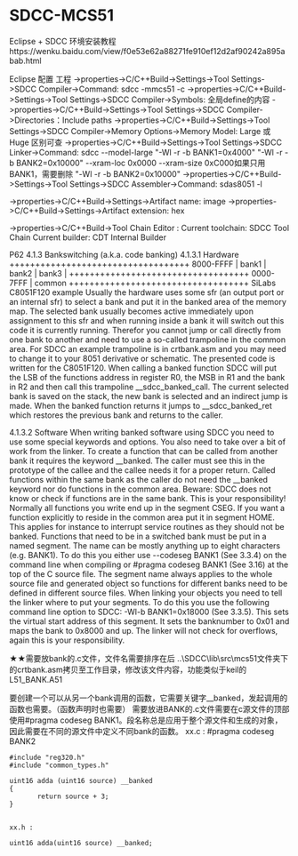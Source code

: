 # SDCC-MCS51

Eclipse + SDCC 环境安装教程https://wenku.baidu.com/view/f0e53e62a88271fe910ef12d2af90242a895abab.html

Eclipse 配置 工程
->properties->C/C++Build->Settings->Tool Settings->SDCC Compiler->Command:  sdcc -mmcs51 -c
->properties->C/C++Build->Settings->Tool Settings->SDCC Compiler->Symbols: 全局define的内容
->properties->C/C++Build->Settings->Tool Settings->SDCC Compiler->Directories：Include paths
->properties->C/C++Build->Settings->Tool Settings->SDCC Compiler->Memory Options->Memory Model: Large 或 Huge    区别可查<SDCC Compiler User Guide>
->properties->C/C++Build->Settings->Tool Settings->SDCC Linker->Command:
sdcc --model-large "-Wl -r -b BANK1=0x4000" "-Wl -r -b BANK2=0x10000" --xram-loc 0x0000  --xram-size 0xC000如果只用BANK1，需要删除 "-Wl -r -b BANK2=0x10000"
->properties->C/C++Build->Settings->Tool Settings->SDCC Assembler->Command: sdas8051 -l

->properties->C/C++Build->Settings->Artifact name: image
->properties->C/C++Build->Settings->Artifact extension: hex

->properties->C/C++Build->Tool Chain Editor : Current toolchain: SDCC Tool Chain   Current builder: CDT Internal Builder


<SDCC Compiler User Guide>  P62 4.1.3 Bankswitching (a.k.a. code banking)
4.1.3.1 Hardware
+++++++++++++++++++++++++++++++++++
8000-FFFF | bank1 | bank2 | bank3 |
+++++++++++++++++++++++++++++++++++
0000-7FFF | common 
+++++++++++++++++++++++++++++++++++
     SiLabs C8051F120 example
Usually the hardware uses some sfr (an output port or an internal sfr) to select a bank and put it in the banked area of the memory map. The selected bank usually becomes active immediately upon assignment to this sfr and when running inside a bank it will switch out this code it is currently running. Therefor you cannot jump or call directly from one bank to another and need to use a so-called trampoline in the common area. For SDCC an example trampoline is in crtbank.asm and you may need to change it to your 8051 derivative or schematic. The presented code is written for the C8051F120.
When calling a banked function SDCC will put the LSB of the functions address in register R0, the MSB in R1 and the bank in R2 and then call this trampoline __sdcc_banked_call. The current selected bank is saved on the stack, the new bank is selected and an indirect jump is made. When the banked function returns it jumps to
__sdcc_banked_ret which restores the previous bank and returns to the caller.

4.1.3.2 Software
When writing banked software using SDCC you need to use some special keywords and options. You also need to take over a bit of work from the linker.
To create a function that can be called from another bank it requires the keyword __banked. The caller must see this in the prototype of the callee and the callee needs it for a proper return. Called functions within the same bank as the caller do not need the __banked keyword nor do functions in the common area. Beware: SDCC
does not know or check if functions are in the same bank. This is your responsibility!
Normally all functions you write end up in the segment CSEG. If you want a function explicitly to reside in the common area put it in segment HOME. This applies for instance to interrupt service routines as they should not be banked.
Functions that need to be in a switched bank must be put in a named segment. The name can be mostly anything up to eight characters (e.g. BANK1). To do this you either use --codeseg BANK1 (See 3.3.4) on the command line when compiling or #pragma codeseg BANK1 (See 3.16) at the top of the C source file. The segment name always applies to the whole source file and generated object so functions for different banks need to be defined in different source files.
When linking your objects you need to tell the linker where to put your segments. To do this you use the following command line option to SDCC: -Wl-b BANK1=0x18000 (See 3.3.5). This sets the virtual start address of this segment. It sets the banknumber to 0x01 and maps the bank to 0x8000 and up. The linker will not check for overflows, again this is your responsibility.

★★需要放bank的.c文件，文件名需要排序在后
..\SDCC\lib\src\mcs51文件夹下的crtbank.asm拷贝至工作目录，修改该文件内容，功能类似于keil的L51_BANK.A51

要创建一个可以从另一个bank调用的函数，它需要关键字__banked，发起调用的函数也需要。（函数声明时也需要）
需要放进BANK的.c文件需要在c源文件的顶部使用#pragma codeseg BANK1。段名称总是应用于整个源文件和生成的对象，因此需要在不同的源文件中定义不同bank的函数。
	xx.c :
	#pragma codeseg BANK2
	
	#include "reg320.h"
	#include "common_types.h"
	
	uint16 adda (uint16 source) __banked
	{
	       return source + 3;
	}


	xx.h :
	
	uint16 adda(uint16 source) __banked;
